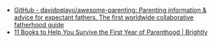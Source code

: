 ---
---

- [GitHub - davidpelayo/awesome-parenting: Parenting information & advice for expectant fathers. The first worldwide collaborative fatherhood guide](https://github.com/davidpelayo/awesome-parenting)
- [11 Books to Help You Survive the First Year of Parenthood | Brightly](https://www.readbrightly.com/parenting-books-for-first-year/)